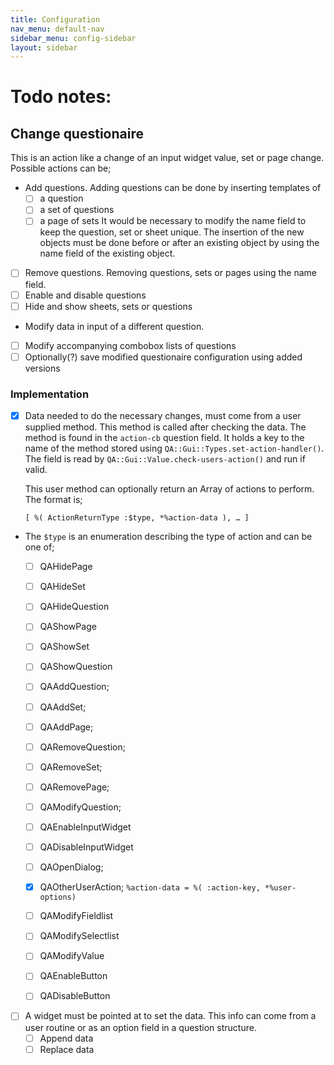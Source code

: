 ```yaml
---
title: Configuration
nav_menu: default-nav
sidebar_menu: config-sidebar
layout: sidebar
---
```


# Todo notes:

## Change questionaire

This is an action like a change of an input widget value, set or page change. Possible actions can be;
  * Add questions. Adding questions can be done by inserting templates of
    * [ ] a question
    * [ ] a set of questions
    * [ ] a page of sets
    It would be necessary to modify the name field to keep the question, set or sheet unique. The insertion of the new objects must be done before or after an existing object by using the name field of the existing object.
  * [ ] Remove questions. Removing questions, sets or pages using the name field.
  * [ ] Enable and disable questions
  * [ ] Hide and show sheets, sets or questions
  * Modify data in input of a different question.
  * [ ] Modify accompanying combobox lists of questions
  * [ ] Optionally(?) save modified questionaire configuration using added versions

### Implementation
* [x] Data needed to do the necessary changes, must come from a user supplied method. This method is called after checking the data. The method is found in the `action-cb` question field. It holds a key to the name of the method stored using `QA::Gui::Types.set-action-handler()`. The field is read by `QA::Gui::Value.check-users-action()` and run if valid.

  This user method can optionally return an Array of actions to perform. The format is;
  ```
  [ %( ActionReturnType :$type, *%action-data ), … ]
  ```

* The `$type` is an enumeration describing the type of action and can be one of;
  * [ ] QAHidePage
  * [ ] QAHideSet
  * [ ] QAHideQuestion

  * [ ] QAShowPage
  * [ ] QAShowSet
  * [ ] QAShowQuestion

  * [ ] QAAddQuestion;
  * [ ] QAAddSet;
  * [ ] QAAddPage;

  * [ ] QARemoveQuestion;
  * [ ] QARemoveSet;
  * [ ] QARemovePage;

  * [ ] QAModifyQuestion;

  * [ ] QAEnableInputWidget
  * [ ] QADisableInputWidget

  * [ ] QAOpenDialog;
  * [x] QAOtherUserAction; `%action-data = %( :action-key, *%user-options)`

  * [ ] QAModifyFieldlist
  * [ ] QAModifySelectlist

  * [ ] QAModifyValue

  * [ ] QAEnableButton
  * [ ] QADisableButton

* [ ] A widget must be pointed at to set the data. This info can come from a user routine or as an option field in a question structure.
  * [ ] Append data
  * [ ] Replace data

<!--
-->
<!--
# Implementation

When interface is created where are the hooks to work with?
* User app creates **QA::Gui::Sheet**s using `QA::Gui::Sheet*.new()`;
* Each Sheet object creates **QA::Gui::Page**s `QA::Gui::SheetTools!create-page()` in **QA::Gui::SheetTools** `$!pages`.
* The pages are filled with sets using `QA::Gui::Set.new()`
* The sets are stored in **QA::Gui::Page** `$!sets`.
* Questions are created in `QA::Gui::Sets.new()` and stored in **QA::Gui::Sets** `$!questions`.

The user data filled in into the questions comes from a file or created empty when field is empty. When everything is running, only event handlers in the questions are able to check and store this data. So, from here (`QA::Gui::QA*` / `QA::Gui::Value` widget) we must find a hook (question,set or page name) to operate on.
* Provide the sheet Hash to the created sets.
* Provide the sheet, set and question Hashes to the created questions.
* The searched item must have a code to select a sheet, set or question and the name of it. For example 'Qst:radio-station' or 'Sht:page1'. Lets call it a hook-spec. The format can then be `<hook-spec>.<operation>;…`
* Now we can use the `action-cb` field to specify the method name. This callback can then get the data and return an array to ask for further actions.
-->

<!--
* .....
  * Template sets and pages. This can be used when a new set or page must be inserted to repeat a set of data.
  * All sets and pages are defined with a hiding control so the visibility can be switched on or off.
  * Make use of user objects with callbacks defined. Already useful to check on data besides requiredness which is handled by the manager. The callback can define actions which in turn call the manager routines to add pages from the templates. Other actions might be to hide a page.

  Some ideas for it
  * Fill a combobox with values after selection of another combobox.
  * Remove or add pages or sets in the questionaire depending on other input. Perhaps using a template describing what is on the page or set.

* Many input widget types are already available but perhaps add a ...
  * Dialog
  * Listbox
  * Treeview
  * Pane

* Now that drag and drop is implemented in the GTK binding, we can extend the widgets to accept drags from file managers and browsers
-->
